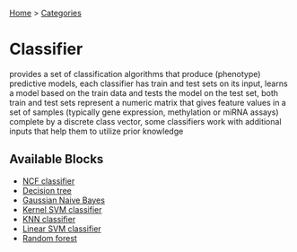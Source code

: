 
[Home](../../../index.html) > [Categories](../../index.html)
# Classifier

 provides a set of classification algorithms that produce (phenotype) predictive models, each classifier has train and test sets on its input, learns a model based on the train data and tests the model on the test set, both train and test sets represent a numeric matrix that gives feature values in a set of samples (typically gene expression, methylation or miRNA assays) complete by a discrete class vector, some classifiers work with additional inputs that help them to utilize prior knowledge

## Available Blocks

* [NCF classifier](ncf_classifier.html)
* [Decision tree](decision_tree.html)
* [Gaussian Naive Bayes](gaussian_naive_bayes.html)
* [Kernel SVM classifier](kernel_svm_classifier.html)
* [KNN classifier](knn_classifier.html)
* [Linear SVM classifier](linear_svm_classifier.html)
* [Random forest](random_forest.html)

